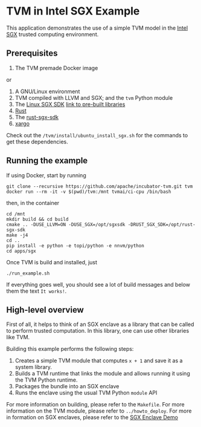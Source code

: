 <!--- Licensed to the Apache Software Foundation (ASF) under one -->
<!--- or more contributor license agreements.  See the NOTICE file -->
<!--- distributed with this work for additional information -->
<!--- regarding copyright ownership.  The ASF licenses this file -->
<!--- to you under the Apache License, Version 2.0 (the -->
<!--- "License"); you may not use this file except in compliance -->
<!--- with the License.  You may obtain a copy of the License at -->

<!---   http://www.apache.org/licenses/LICENSE-2.0 -->

<!--- Unless required by applicable law or agreed to in writing, -->
<!--- software distributed under the License is distributed on an -->
<!--- "AS IS" BASIS, WITHOUT WARRANTIES OR CONDITIONS OF ANY -->
<!--- KIND, either express or implied.  See the License for the -->
<!--- specific language governing permissions and limitations -->
<!--- under the License. -->

# TVM in Intel SGX Example

This application demonstrates the use of a simple TVM model in the [Intel SGX](https://software.intel.com/en-us/blogs/2013/09/26/protecting-application-secrets-with-intel-sgx) trusted computing environment.

## Prerequisites

1. The TVM premade Docker image

or

1. A GNU/Linux environment
2. TVM compiled with LLVM and SGX; and the `tvm` Python module
3. The [Linux SGX SDK](https://github.com/intel/linux-sgx) [link to pre-built libraries](https://01.org/intel-software-guard-extensions/downloads)
4. [Rust](https://rustup.sh)
5. The [rust-sgx-sdk](https://github.com/baidu/rust-sgx-sdk)
6. [xargo](https://github.com/japaric/xargo)

Check out the `/tvm/install/ubuntu_install_sgx.sh` for the commands to get these dependencies.

## Running the example

If using Docker, start by running

```
git clone --recursive https://github.com/apache/incubator-tvm.git tvm
docker run --rm -it -v $(pwd)/tvm:/mnt tvmai/ci-cpu /bin/bash
```
then, in the container
```
cd /mnt
mkdir build && cd build
cmake .. -DUSE_LLVM=ON -DUSE_SGX=/opt/sgxsdk -DRUST_SGX_SDK=/opt/rust-sgx-sdk
make -j4
cd ..
pip install -e python -e topi/python -e nnvm/python
cd apps/sgx
```

Once TVM is build and installed, just

`./run_example.sh`

If everything goes well, you should see a lot of build messages and below them
the text `It works!`.

## High-level overview

First of all, it helps to think of an SGX enclave as a library that can be called
to perform trusted computation.
In this library, one can use other libraries like TVM.

Building this example performs the following steps:

1. Creates a simple TVM module that computes `x + 1` and save it as a system library.
2. Builds a TVM runtime that links the module and allows running it using the TVM Python runtime.
3. Packages the bundle into an SGX enclave
4. Runs the enclave using the usual TVM Python `module` API

For more information on building, please refer to the `Makefile`.
For more information on the TVM module, please refer to `../howto_deploy`.
For more in formation on SGX enclaves, please refer to the [SGX Enclave Demo](https://github.com/intel/linux-sgx/tree/master/SampleCode/SampleEnclave/)
